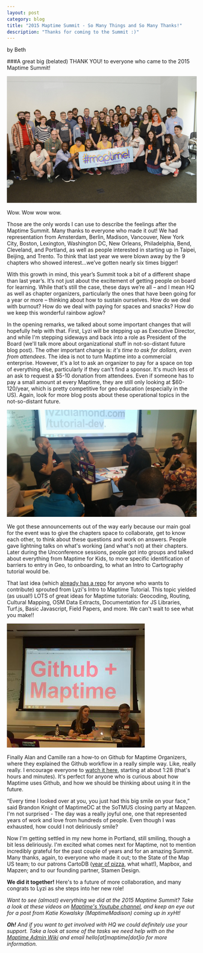 ```yaml
---
layout: post
category: blog
title: "2015 Maptime Summit - So Many Things and So Many Thanks!"
description: "Thanks for coming to the Summit :)"
---
```

by Beth

###A great big (belated) THANK YOU! to everyone who came to the 2015 Maptime Summit!

![Maptime Group Shot](/img/maptime-summit-group-lg.jpg)

Wow. Wow wow wow.

Those are the only words  I can use to describe the feelings after the Maptime Summit. Many thanks to everyone who made it out! We had representation from Amsterdam, Berlin, Madison, Vancouver, New York City, Boston, Lexington, Washington DC, New Orleans, Philadelphia, Bend, Cleveland, and Portland, as well as people interested in starting up in Taipei, Beijing, and Trento. To think that last year we were blown away by the 9 chapters who showed interest…we’ve gotten nearly six times bigger!

With this growth in mind, this year’s Summit took a bit of a different shape than last year’s. It’s not just about the excitement of getting people on board for learning. While that’s still the case, these days we’re all – and I mean HQ as well as chapter organizers, particularly the ones that have been going for a year or more – thinking about how to sustain ourselves. How do we deal with burnout? How do we deal with paying for spaces and snacks? How do we keep this wonderful rainbow aglow?

In the opening remarks, we talked about some important changes that will hopefully help with that. First, Lyzi will be stepping up as Executive Director, and while I'm stepping sideways and back into a role as President of the Board (we'll talk more about organizational stuff in not-so-distant future blog post). The other important change is: <em>it's time to ask for dollars, even from attendees</em>. The idea is not to turn Maptime into a commercial enterprise. However, it's a lot to ask an organizer to pay for a space on top of everything else, particularly if they can't find a sponsor. It's much less of an ask to request a $5-10 donation from attendees. Even if someone has to pay a small amount at every Maptime, they are still only looking at $60-120/year, which is pretty competitive for geo education (especially in the US). Again, look for more blog posts about these operational topics in the not-so-distant future. 

![Maptime for Kids Discussion](/img/summit2015-maptime-for-kids.jpg)

We got these announcements out of the way early because our main goal for the event was to give the chapters space to collaborate, get to know each other, to think about these questions and work on answers. People gave lightning talks on what's working (and what's not) at their chapters. Later during the Unconference sessions, people got into groups and talked about everything from Maptime for Kids, to more specific identification of barriers to entry in Geo, to onboarding, to what an Intro to Cartography tutorial would be. 

That last idea (which [already has a repo](https://github.com/maptime/cartography-anyone) for anyone who wants to contribute) sprouted from Lyzi's Intro to Maptime Tutorial. This topic yielded (as usual!) LOTS of great ideas for Maptime tutorials: Geocoding, Routing, Cultural Mapping, OSM Data Extracts, Documentation for JS Libraries, Turf.js, Basic Javascript, Field Papers, and more. We can't wait to see what you make!!

![Maptime + Github](/img/summit2015-maptime-gh.jpg)

Finally Alan and Camille ran a how-to on Github for Maptime Organizers, where they explained the Github workflow in a really simple way. Like, really really. I encourage everyone to [watch it here](https://www.youtube.com/watch?v=pU4utAYokCc), starting at about 1:28 (that's hours and minutes). It's perfect for anyone who is curious about how Maptime uses Github, and how we should be thinking about using it in the future.

“Every time I looked over at you, you just had this big smile on your face,” said Brandon Knight of MaptimeDC at the SoTMUS closing party at Mapzen. I'm not surprised - The day was a really joyful one, one that represented years of work and love from hundreds of people. Even though I was exhausted, how could I not deliriously smile?

Now I'm getting settled in my new home in Portland, still smiling, though a bit less deliriously. I'm excited what comes next for Maptime, not to mention incredibly grateful for the past couple of years and for an amazing Summit. Many thanks, again, to everyone who made it out; to the State of the Map US team; to our patrons CartoDB ([year of pizza](http://blog.cartodb.com/year-of-pizza/), what what!), Mapbox, and Mapzen; and to our founding partner, Stamen Design. 

<strong>We did it together!</strong> Here's to a future of more collaboration, and many congrats to Lyzi as she steps into her new role!

<em>Want to see (almost) everything we did at the 2015 Maptime Summit? Take a look at these videos on [Maptime's Youtube channel](https://www.youtube.com/channel/UCOfaVN3GaSkqVTx3cEOB_SQ), and keep an eye out for a post from Katie Kowalsky (MaptimeMadison) coming up in xyHt!</em>

<em><strong>Oh!</strong> And if you want to get involved with HQ we could definitely use your support. Take a look at some of the tasks we need help with on the [Maptime Admin Wiki](https://github.com/maptime/maptime-admin/wiki/Volunteer-Roles-%E2%80%A2-HQ-General) and email hello[at]maptime[dot]io for more information. </em>
